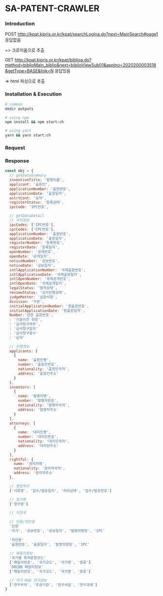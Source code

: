 # SA-PATENT-CRAWLER

### Introduction

POST  http://kpat.kipris.or.kr/kpat/searchLogina.do?next=MainSearch#page1
응답없음

=> 크로미움으로 추출

GET http://kpat.kipris.or.kr/kpat/biblioa.do?method=biblioMain_biblio&next=biblioViewSub01&applno=2020200003518&getType=BASE&link=N
응답있음

=> html 파싱으로 추출
### Installation & Execution

```sh
# common
mkdir outputs

# using npm
npm install && npm start:ch 

# using yarn
yarn && yarn start:ch
```

### Request

<!-- - 검색어별
```js
const obj = {
  keyword: '검색어'
}
```

- 날짜별
```js
const obj = {
  date: '날짜 (YYYY-MM-DD ~ YYYY-MM-DD)'
}
```

- 검색어 + 날짜별
```js
const obj = {
  keyword: '검색어',
  date: '날짜 (YYYY-MM-DD ~ YYYY-MM-DD)'
}
``` -->

### Response

```js
const obj = {
  // getDataSummary
  inventionTitle: '발명이름',
  applicant: '출원인',
  applicationNumber: '출원번호',
  applicationDate: '출원일자',
  astrtCont: '요약',
  registerStatus: '등록상태',
  ipcCode: 'IPC번호',

  // getDataDetail
  // 서지정보
  ipcCodes: ['IPC번호'],
  cpcCodes: ['CPC번호'],
  applicationNumber: '출원번호',
  applicationDate: '출원일자',
  registerNumber: '등록번호',
  registerDate: '등록일자',
  openNumber: '공개번호', 
  openDate: '공개일자',
  noticeNumber: '공보번호', 
  noticeDate: '공보일자',
  intlApplicationNumber: '국제출원번호', 
  intlApplicationDate: '국제출원일자',
  intlOpenNumber: '국제공개번호', 
  intlOpenDate: '국제공개일자',
  legalStatus: '법적상태',
  reviewStatus: '심사진행상태',
  judgeMatter: '심판사항',
  division: '구분',
  initialApplicationNumber: '원출원번호', 
  initialApplicationDate: '원출원일자',
  Number:'관련 출원번호', 
  : '기술이전 희망',
  : '심사청구여부',
  : '심사청구일자'
  : '심사청구항수'
  : '요약'

  // 인명정보
  applicants: [
    {
      name: '출원인명',
      number: '출원인번호',
      nationality: '출원인국적',
      address: '출원인주소'
    }
  ],
  inventors: [
    {
      name: '발명자명',
      number: '발명자번호',
      nationality: '발명자국적',
      address: '발명자주소'
    }
  ],
  attorneys: [
    {
      name: '대리인명',
      number: '대리인번호',
      nationality: '대리인국적',
      address: '대리인주소'
    }
  ],
  rightful: {
    name: '권리자명',
    nationality: '권리자국적',
    address: '권리자주소'
  },

  // 행정처리
  ['서류명', '접수/발송일자', '처리상태', '접수/발송번호']

  // 청구항
  ['청구항']

  // 지정국
  
  // 인용/피인용
  '인용'
  '국가', '공보번호', '공보일자', '발명의명칭', 'IPC'
  
  '피인용'
  '출원번호', '출원일자', '발명의명칭', 'IPC'
  
  // 패밀리정보
  '국가별 특허문헌코드'
  ['패밀리번호', '국가코드', '국가명', '종류']
  'DOCDB 패밀리정보'
  ['패밀리번호', '국가코드', '국가명', '종류']

  // 국가 R&D 연구정보
  ['연구부처', '주관기관', '연구사업', '연구과제']
}
```